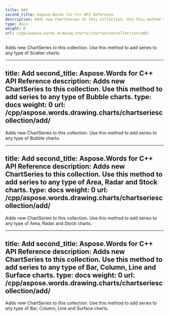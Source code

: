 ```yaml
---
title: Add
second_title: Aspose.Words for C++ API Reference
description: Adds new ChartSeries to this collection. Use this method to add series to any type of Scatter charts. 
type: docs
weight: 0
url: /cpp/aspose.words.drawing.charts/chartseriescollection/add/
---
```


Adds new ChartSeries to this collection. Use this method to add series to any type of Scatter charts. 

---
title: Add
second_title: Aspose.Words for C++ API Reference
description: Adds new ChartSeries to this collection. Use this method to add series to any type of Bubble charts. 
type: docs
weight: 0
url: /cpp/aspose.words.drawing.charts/chartseriescollection/add/
---

Adds new ChartSeries to this collection. Use this method to add series to any type of Bubble charts. 

---
title: Add
second_title: Aspose.Words for C++ API Reference
description: Adds new ChartSeries to this collection. Use this method to add series to any type of Area, Radar and Stock charts. 
type: docs
weight: 0
url: /cpp/aspose.words.drawing.charts/chartseriescollection/add/
---

Adds new ChartSeries to this collection. Use this method to add series to any type of Area, Radar and Stock charts. 

---
title: Add
second_title: Aspose.Words for C++ API Reference
description: Adds new ChartSeries to this collection. Use this method to add series to any type of Bar, Column, Line and Surface charts. 
type: docs
weight: 0
url: /cpp/aspose.words.drawing.charts/chartseriescollection/add/
---

Adds new ChartSeries to this collection. Use this method to add series to any type of Bar, Column, Line and Surface charts. 

